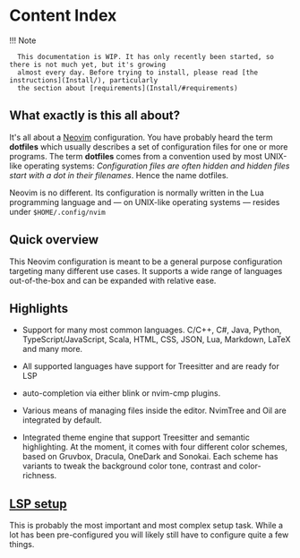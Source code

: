 # Content Index

!!! Note

      This documentation is WIP. It has only recently been started, so there is not much yet, but it's growing 
      almost every day. Before trying to install, please read [the instructions](Install/), particularly 
      the section about [requirements](Install/#requirements)

## What exactly is this all about?
It's all about a [Neovim](https://neovim.io) configuration. You have probably heard the term **dotfiles** 
which usually describes a set of configuration files for one or more programs. The term **dotfiles** 
comes from a convention used by most UNIX-like operating systems: *Configuration files are often hidden 
and hidden files start with a dot in their filenames*. Hence the name dotfiles.

Neovim is no different. Its configuration is normally written in the Lua programming language and — on 
UNIX-like operating systems — resides under `$HOME/.config/nvim`

## Quick overview
This Neovim configuration is meant to be a general purpose configuration targeting many different use 
cases. It supports a wide range of languages out-of-the-box and can be expanded with relative ease.

## Highlights
* Support for many most common languages. C/C++, C#, Java, Python, TypeScript/JavaScript, Scala, HTML, 
  CSS, JSON, Lua, Markdown, LaTeX and many more.

* All supported languages have support for Treesitter and are ready for LSP

* auto-completion via either blink or nvim-cmp plugins.

* Various means of managing files inside the editor. NvimTree and Oil are integrated by default.

* Integrated theme engine that support Treesitter and semantic highlighting. At the moment, it comes with 
  four different color schemes, based on Gruvbox, Dracula, OneDark and Sonokai. Each scheme has variants 
  to tweak the background color tone, contrast and color-richness.

## [LSP setup](LSP/index.md)
This is probably the most important and most complex setup task. While a lot has been pre-configured you 
will likely still have to configure quite a few things.


